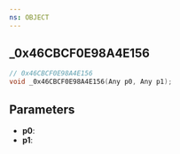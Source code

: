 ```yaml
---
ns: OBJECT
---
```

## _0x46CBCF0E98A4E156

```c
// 0x46CBCF0E98A4E156
void _0x46CBCF0E98A4E156(Any p0, Any p1);
```

## Parameters
* **p0**:
* **p1**:
